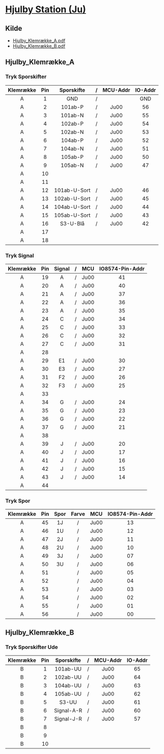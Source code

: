 # [Hjulby Station (Ju)](https://danskejernbaner.dk/vis.station.php?FORLOEB_ID=260&content=Hjulby-Station-(Ju))

## Kilde

* [Hjulby_Klemrække_A.pdf](./Hjulby_Klemrække_A.pdf)
* [Hjulby_Klemrække_B.pdf](./Hjulby_Klemrække_B.pdf)

## Hjulby_Klemrække_A

### Tryk Sporskifter

|Klemrække|Pin|Sporskifte|/|MCU-Addr|IO-Addr|
|:---:|:---:|:---:|:---:|:---:|:---:|
|A|1|GND|/||GND|
|A|2|101ab-P|/|Ju00|56|
|A|3|101ab-N|/|Ju00|55|
|A|4|102ab-P|/|Ju00|54|
|A|5|102ab-N|/|Ju00|53|
|A|6|104ab-P|/|Ju00|52|
|A|7|104ab-N|/|Ju00|51|
|A|8|105ab-P|/|Ju00|50|
|A|9|105ab-N|/|Ju00|47|
|A|10|||||
|A|11|||||
|A|12|101ab-U-Sort|/|Ju00|46|
|A|13|102ab-U-Sort|/|Ju00|45|
|A|14|104ab-U-Sort|/|Ju00|44|
|A|15|105ab-U-Sort|/|Ju00|43|
|A|16|S3-U-Blå|/|Ju00|42|
|A|17|||||
|A|18|||||

### Tryk Signal

|Klemrække|Pin|Signal|/|MCU|IO8574-Pin-Addr|
|:---:|:---:|:---:|:---:|:---:|:---:|
|A|19|A|/|Ju00|41|
|A|20|A|/|Ju00|40|
|A|21|A|/|Ju00|37|
|A|22|A|/|Ju00|36|
|A|23|A|/|Ju00|35|
|A|24|C|/|Ju00|34|
|A|25|C|/|Ju00|33|
|A|26|C|/|Ju00|32|
|A|27|C|/|Ju00|31|
|A|28|||||
|A|29|E1|/|Ju00|30|
|A|30|E3|/|Ju00|27|
|A|31|F2|/|Ju00|26|
|A|32|F3|/|Ju00|25|
|A|33|||||
|A|34|G|/|Ju00|24|
|A|35|G|/|Ju00|23|
|A|36|G|/|Ju00|22|
|A|37|G|/|Ju00|21|
|A|38|||||
|A|39|J|/|Ju00|20|
|A|40|J|/|Ju00|17|
|A|41|J|/|Ju00|16|
|A|42|J|/|Ju00|15|
|A|43|J|/|Ju00|14|
|A|44|||||

### Tryk Spor

|Klemrække|Pin|Spor|Farve|MCU|IO8574-Pin-Addr|
|:---:|:---:|:---:|:---:|:---:|:---:|
|A|45|1J|/|Ju00|13|
|A|46|1U|/|Ju00|12|
|A|47|2J|/|Ju00|11|
|A|48|2U|/|Ju00|10|
|A|49|3J|/|Ju00|07|
|A|50|3U|/|Ju00|06|
|A|51||/|Ju00|05|
|A|52||/|Ju00|04|
|A|53||/|Ju00|03|
|A|54||/|Ju00|02|
|A|55||/|Ju00|01|
|A|56||/|Ju00|00|

## Hjulby_Klemrække_B

### Tryk Sporskifter Ude

|Klemrække|Pin|Sporskifte|/|MCU-Addr|IO-Addr|
|:---:|:---:|:---:|:---:|:---:|:---:|
|B|1|101ab-UU|/|Ju00|65|
|B|2|102ab-UU|/|Ju00|64|
|B|3|104ab-UU|/|Ju00|63|
|B|4|105ab-UU|/|Ju00|62|
|B|5|S3-UU|/|Ju00|61|
|B|6|Signal-A-R|/|Ju00|60|
|B|7|Signal-J-R|/|Ju00|57|
|B|8|||||
|B|9|||||
|B|10|||||
